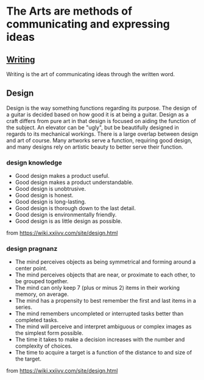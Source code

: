 # The Arts are methods of communicating and expressing ideas
## [Writing](Writing/Writing.md)
Writing is the art of communicating ideas through the written word.

## Design
Design is the way something functions regarding its purpose. The design of a guitar is decided based on how good it is at being a guitar. Design as a craft differs from pure art in that design is focused on aiding the function of the subject. An elevator can be "ugly", but be beautifully designed in regards to its mechanical workings. There is a large overlap between design and art of course. Many artworks serve a function, requiring good design, and many designs rely on artistic beauty to better serve their function.

### design knowledge
-   Good design makes a product useful.
-   Good design makes a product understandable.
-   Good design is unobtrusive.
-   Good design is honest.
-   Good design is long-lasting.
-   Good design is thorough down to the last detail.
-   Good design is environmentally friendly.
-   Good design is as little design as possible.

from https://wiki.xxiivv.com/site/design.html

### design pragnanz

-   The mind perceives objects as being symmetrical and forming around a center point.
-   The mind perceives objects that are near, or proximate to each other, to be grouped together.
-   The mind can only keep 7 (plus or minus 2) items in their working memory, on average.
-   The mind has a propensity to best remember the first and last items in a series.
-   The mind remembers uncompleted or interrupted tasks better than completed tasks.
-   The mind will perceive and interpret ambiguous or complex images as the simplest form possible.
-   The time it takes to make a decision increases with the number and complexity of choices.
-   The time to acquire a target is a function of the distance to and size of the target.

from https://wiki.xxiivv.com/site/design.html

